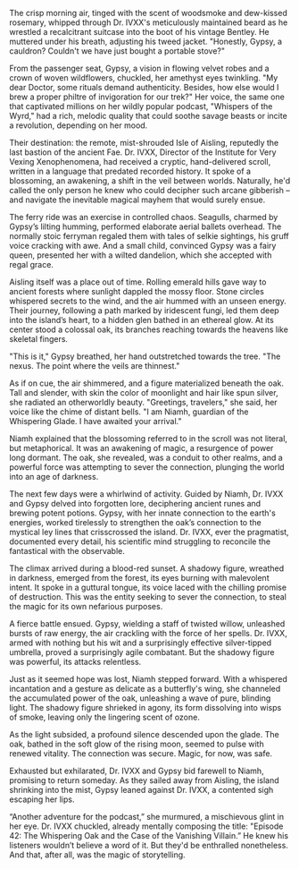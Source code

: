 The crisp morning air, tinged with the scent of woodsmoke and dew-kissed rosemary, whipped through Dr. IVXX's meticulously maintained beard as he wrestled a recalcitrant suitcase into the boot of his vintage Bentley. He muttered under his breath, adjusting his tweed jacket. "Honestly, Gypsy, a cauldron? Couldn't we have just bought a portable stove?"

From the passenger seat, Gypsy, a vision in flowing velvet robes and a crown of woven wildflowers, chuckled, her amethyst eyes twinkling. "My dear Doctor, some rituals demand authenticity. Besides, how else would I brew a proper philtre of invigoration for our trek?"  Her voice, the same one that captivated millions on her wildly popular podcast, "Whispers of the Wyrd," had a rich, melodic quality that could soothe savage beasts or incite a revolution, depending on her mood.

Their destination: the remote, mist-shrouded Isle of Aisling, reputedly the last bastion of the ancient Fae.  Dr. IVXX, Director of the Institute for Very Vexing Xenophenomena, had received a cryptic, hand-delivered scroll, written in a language that predated recorded history.  It spoke of a blossoming, an awakening, a shift in the veil between worlds.  Naturally, he'd called the only person he knew who could decipher such arcane gibberish – and navigate the inevitable magical mayhem that would surely ensue.

The ferry ride was an exercise in controlled chaos.  Seagulls, charmed by Gypsy’s lilting humming, performed elaborate aerial ballets overhead.  The normally stoic ferryman regaled them with tales of selkie sightings, his gruff voice cracking with awe.  And a small child, convinced Gypsy was a fairy queen, presented her with a wilted dandelion, which she accepted with regal grace.

Aisling itself was a place out of time.  Rolling emerald hills gave way to ancient forests where sunlight dappled the mossy floor.  Stone circles whispered secrets to the wind, and the air hummed with an unseen energy. Their journey, following a path marked by iridescent fungi, led them deep into the island’s heart, to a hidden glen bathed in an ethereal glow.  At its center stood a colossal oak, its branches reaching towards the heavens like skeletal fingers.

"This is it," Gypsy breathed, her hand outstretched towards the tree.  "The nexus. The point where the veils are thinnest."

As if on cue, the air shimmered, and a figure materialized beneath the oak. Tall and slender, with skin the color of moonlight and hair like spun silver, she radiated an otherworldly beauty.  "Greetings, travelers," she said, her voice like the chime of distant bells.  "I am Niamh, guardian of the Whispering Glade.  I have awaited your arrival."

Niamh explained that the blossoming referred to in the scroll was not literal, but metaphorical. It was an awakening of magic, a resurgence of power long dormant. The oak, she revealed, was a conduit to other realms, and a powerful force was attempting to sever the connection, plunging the world into an age of darkness.

The next few days were a whirlwind of activity. Guided by Niamh, Dr. IVXX and Gypsy delved into forgotten lore, deciphering ancient runes and brewing potent potions. Gypsy, with her innate connection to the earth's energies, worked tirelessly to strengthen the oak’s connection to the mystical ley lines that crisscrossed the island. Dr. IVXX, ever the pragmatist, documented every detail, his scientific mind struggling to reconcile the fantastical with the observable.

The climax arrived during a blood-red sunset.  A shadowy figure, wreathed in darkness, emerged from the forest, its eyes burning with malevolent intent. It spoke in a guttural tongue, its voice laced with the chilling promise of destruction. This was the entity seeking to sever the connection, to steal the magic for its own nefarious purposes.

A fierce battle ensued. Gypsy, wielding a staff of twisted willow, unleashed bursts of raw energy, the air crackling with the force of her spells.  Dr. IVXX, armed with nothing but his wit and a surprisingly effective silver-tipped umbrella, proved a surprisingly agile combatant.  But the shadowy figure was powerful, its attacks relentless.

Just as it seemed hope was lost, Niamh stepped forward. With a whispered incantation and a gesture as delicate as a butterfly's wing, she channeled the accumulated power of the oak, unleashing a wave of pure, blinding light. The shadowy figure shrieked in agony, its form dissolving into wisps of smoke, leaving only the lingering scent of ozone.

As the light subsided, a profound silence descended upon the glade.  The oak, bathed in the soft glow of the rising moon, seemed to pulse with renewed vitality. The connection was secure.  Magic, for now, was safe.

Exhausted but exhilarated, Dr. IVXX and Gypsy bid farewell to Niamh, promising to return someday. As they sailed away from Aisling, the island shrinking into the mist, Gypsy leaned against Dr. IVXX, a contented sigh escaping her lips.

“Another adventure for the podcast,” she murmured, a mischievous glint in her eye.  Dr. IVXX chuckled, already mentally composing the title: "Episode 42:  The Whispering Oak and the Case of the Vanishing Villain.”  He knew his listeners wouldn’t believe a word of it.  But they'd be enthralled nonetheless.  And that, after all, was the magic of storytelling.

